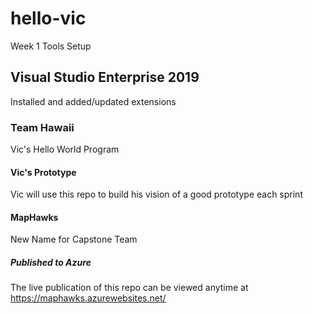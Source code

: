 # hello-vic
Week 1 Tools Setup
## Visual Studio Enterprise 2019
Installed and added/updated extensions
### Team Hawaii
Vic's Hello World Program
#### Vic's Prototype
Vic will use this repo to build his vision of a good prototype each sprint
#### MapHawks
New Name for Capstone Team
##### Published to Azure
The live publication of this repo can be viewed anytime at https://maphawks.azurewebsites.net/



